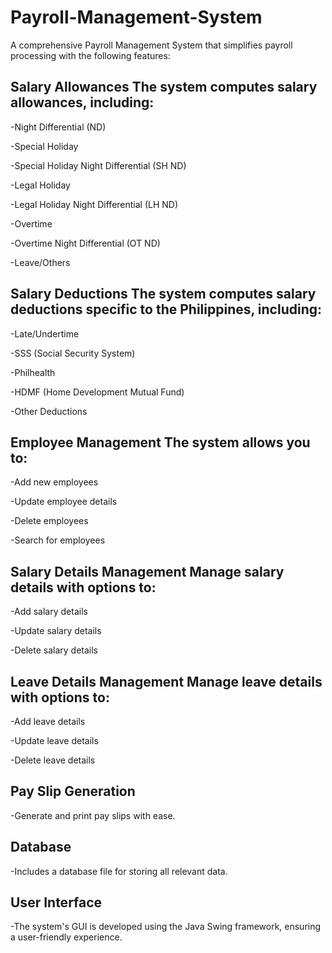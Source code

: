 # Payroll-Management-System

A comprehensive Payroll Management System that simplifies payroll processing with the following features:

Salary Allowances
The system computes salary allowances, including:
----------------------------------------------

-Night Differential (ND)

-Special Holiday

-Special Holiday Night Differential (SH ND)

-Legal Holiday

-Legal Holiday Night Differential (LH ND)

-Overtime

-Overtime Night Differential (OT ND)

-Leave/Others

Salary Deductions
The system computes salary deductions specific to the Philippines, including:
----------------------------------------------

-Late/Undertime

-SSS (Social Security System)

-Philhealth

-HDMF (Home Development Mutual Fund)

-Other Deductions

Employee Management
The system allows you to:
----------------------------------------------

-Add new employees

-Update employee details

-Delete employees

-Search for employees

Salary Details Management
Manage salary details with options to:
----------------------------------------------

-Add salary details

-Update salary details

-Delete salary details

Leave Details Management
Manage leave details with options to:
----------------------------------------------

-Add leave details

-Update leave details

-Delete leave details

Pay Slip Generation
----------------------------------------------

-Generate and print pay slips with ease.

Database
----------------------------------------------

-Includes a database file for storing all relevant data.

User Interface
----------------------------------------------

-The system's GUI is developed using the Java Swing framework, ensuring a user-friendly experience.
